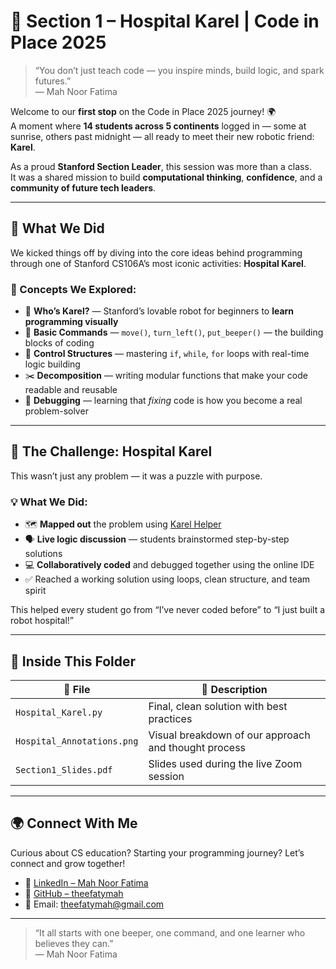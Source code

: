 # 🏥 Section 1 – Hospital Karel | Code in Place 2025

> “You don’t just teach code — you inspire minds, build logic, and spark futures.”  
> — Mah Noor Fatima

Welcome to our **first stop** on the Code in Place 2025 journey! 🌍  
A moment where **14 students across 5 continents** logged in — some at sunrise, others past midnight — all ready to meet their new robotic friend: **Karel**.

As a proud **Stanford Section Leader**, this session was more than a class.  
It was a shared mission to build **computational thinking**, **confidence**, and a **community of future tech leaders**.

---

## 🎯 What We Did

We kicked things off by diving into the core ideas behind programming through one of Stanford CS106A’s most iconic activities: **Hospital Karel**.

### 🚀 Concepts We Explored:
- 🤖 **Who’s Karel?** — Stanford’s lovable robot for beginners to **learn programming visually**
- 🧱 **Basic Commands** — `move()`, `turn_left()`, `put_beeper()` — the building blocks of coding
- 🔁 **Control Structures** — mastering `if`, `while`, `for` loops with real-time logic building
- ✂️ **Decomposition** — writing modular functions that make your code readable and reusable
- 🧠 **Debugging** — learning that *fixing* code is how you become a real problem-solver

---

## 🏥 The Challenge: Hospital Karel

This wasn’t just any problem — it was a puzzle with purpose.

### 💡 What We Did:
- 🗺️ **Mapped out** the problem using [Karel Helper](https://karelhelper.com/)
- 🗣️ **Live logic discussion** — students brainstormed step-by-step solutions
- 💻 **Collaboratively coded** and debugged together using the online IDE
- ✅ Reached a working solution using loops, clean structure, and team spirit

This helped every student go from “I’ve never coded before” to “I just built a robot hospital!”

---

## 📁 Inside This Folder

| 📂 File | 📌 Description |
|--------|----------------|
| `Hospital_Karel.py` | Final, clean solution with best practices |
| `Hospital_Annotations.png` | Visual breakdown of our approach and thought process |
| `Section1_Slides.pdf` | Slides used during the live Zoom session |

---

## 🌍 Connect With Me

Curious about CS education? Starting your programming journey? Let’s connect and grow together!

- 💼 [LinkedIn – Mah Noor Fatima](https://www.linkedin.com/in/theefatymah/)
- 🐙 [GitHub – theefatymah](https://github.com/theefatymah)
- 📧 Email: [theefatymah@gmail.com](mailto:theefatymah@gmail.com)

---

> “It all starts with one beeper, one command, and one learner who believes they can.”  
> — Mah Noor Fatima


